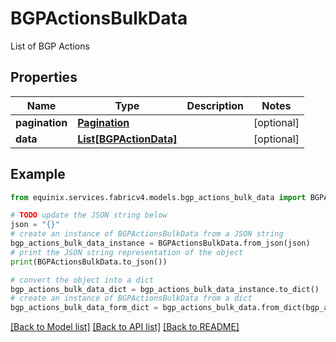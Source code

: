 # BGPActionsBulkData

List of BGP Actions

## Properties

Name | Type | Description | Notes
------------ | ------------- | ------------- | -------------
**pagination** | [**Pagination**](Pagination.md) |  | [optional] 
**data** | [**List[BGPActionData]**](BGPActionData.md) |  | [optional] 

## Example

```python
from equinix.services.fabricv4.models.bgp_actions_bulk_data import BGPActionsBulkData

# TODO update the JSON string below
json = "{}"
# create an instance of BGPActionsBulkData from a JSON string
bgp_actions_bulk_data_instance = BGPActionsBulkData.from_json(json)
# print the JSON string representation of the object
print(BGPActionsBulkData.to_json())

# convert the object into a dict
bgp_actions_bulk_data_dict = bgp_actions_bulk_data_instance.to_dict()
# create an instance of BGPActionsBulkData from a dict
bgp_actions_bulk_data_form_dict = bgp_actions_bulk_data.from_dict(bgp_actions_bulk_data_dict)
```
[[Back to Model list]](../README.md#documentation-for-models) [[Back to API list]](../README.md#documentation-for-api-endpoints) [[Back to README]](../README.md)


